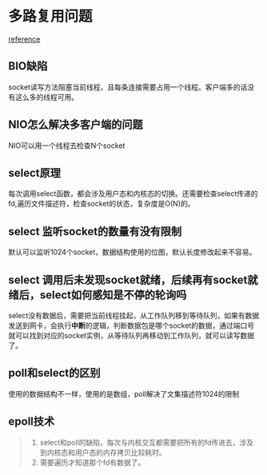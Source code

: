 
# 多路复用问题
[reference](https://blog.csdn.net/Oooo_mumuxi/article/details/108164013)
## BIO缺陷
socket读写方法阻塞当前线程，且每条连接需要占用一个线程。客户端多的话没有这么多的线程可用。
## NIO怎么解决多客户端的问题
NIO可以用一个线程去检查N个socket

## select原理
每次调用select函数，都会涉及用户态和内核态的切换。还需要检查select传递的fd,遍历文件描述符，检查socket的状态，复杂度是O(N)的。

## select 监听socket的数量有没有限制
默认可以监听1024个socket，数据结构使用的位图，默认长度修改起来不容易。

## select 调用后未发现socket就绪，后续再有socket就绪后，select如何感知是不停的轮询吗
select没有数据后，需要把当前线程挂起，从工作队列移到等待队列，如果有数据发送到网卡，会执行**中断**的逻辑，判断数据包是哪个socket的数据，通过端口号就可以找到对应的socket实例，从等待队列再移动到工作队列，就可以读写数据了。

## poll和select的区别
使用的数据结构不一样，使用的是数组，poll解决了文集描述符1024的限制
## epoll技术
> 1. select和poll的缺陷，每次与内核交互都需要把所有的fd传进去，涉及到内核态和用户态的内存拷贝比较耗时。
> 2. 需要遍历才知道那个fd有数据了。

